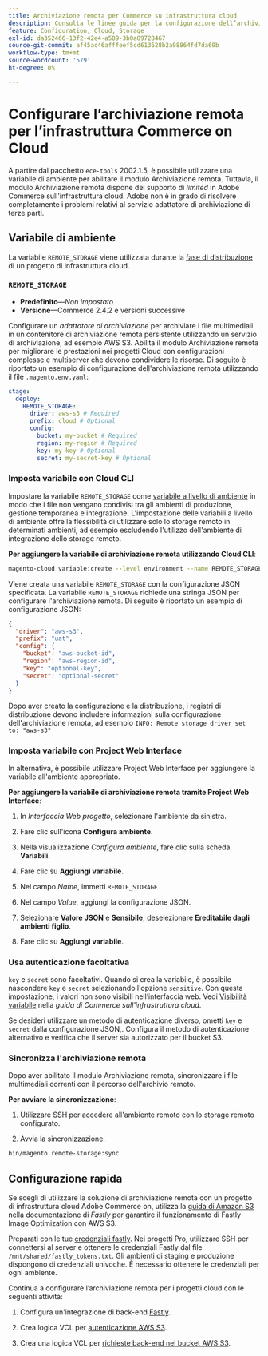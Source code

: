 ```yaml
---
title: Archiviazione remota per Commerce su infrastruttura cloud
description: Consulta le linee guida per la configurazione dell’archiviazione remota per Adobe Commerce sull’infrastruttura cloud.
feature: Configuration, Cloud, Storage
exl-id: da352466-13f2-42e4-a589-3b0a89728467
source-git-commit: af45ac46afffeef5cd613628b2a98864fd7da69b
workflow-type: tm+mt
source-wordcount: '579'
ht-degree: 0%

---
```


# Configurare l’archiviazione remota per l’infrastruttura Commerce on Cloud

A partire dal pacchetto `ece-tools` 2002.1.5, è possibile utilizzare una variabile di ambiente per abilitare il modulo Archiviazione remota. Tuttavia, il modulo Archiviazione remota dispone del supporto di _limited_ in Adobe Commerce sull&#39;infrastruttura cloud. Adobe non è in grado di risolvere completamente i problemi relativi al servizio adattatore di archiviazione di terze parti.

## Variabile di ambiente

La variabile `REMOTE_STORAGE` viene utilizzata durante la [fase di distribuzione](https://experienceleague.adobe.com/docs/commerce-cloud-service/user-guide/develop/deploy/process.html?lang=it) di un progetto di infrastruttura cloud.

### `REMOTE_STORAGE`

- **Predefinito**—_Non impostato_
- **Versione**—Commerce 2.4.2 e versioni successive

Configurare un _adattatore di archiviazione_ per archiviare i file multimediali in un contenitore di archiviazione remota persistente utilizzando un servizio di archiviazione, ad esempio AWS S3. Abilita il modulo Archiviazione remota per migliorare le prestazioni nei progetti Cloud con configurazioni complesse e multiserver che devono condividere le risorse. Di seguito è riportato un esempio di configurazione dell&#39;archiviazione remota utilizzando il file `.magento.env.yaml`:

```yaml
stage:
  deploy:
    REMOTE_STORAGE:
      driver: aws-s3 # Required
      prefix: cloud # Optional
      config:
        bucket: my-bucket # Required
        region: my-region # Required
        key: my-key # Optional
        secret: my-secret-key # Optional
```

### Imposta variabile con Cloud CLI

Impostare la variabile `REMOTE_STORAGE` come [variabile a livello di ambiente](https://experienceleague.adobe.com/docs/commerce-cloud-service/user-guide/configure/env/variable-levels.html?lang=it) in modo che i file non vengano condivisi tra gli ambienti di produzione, gestione temporanea e integrazione. L&#39;impostazione delle variabili a livello di ambiente offre la flessibilità di utilizzare solo lo storage remoto in determinati ambienti, ad esempio escludendo l&#39;utilizzo dell&#39;ambiente di integrazione dello storage remoto.

**Per aggiungere la variabile di archiviazione remota utilizzando Cloud CLI**:

```bash
magento-cloud variable:create --level environment --name REMOTE_STORAGE --json true --inheritable false --value '{"driver":"aws-s3","prefix":"uat","config":{"bucket":"aws-bucket-id","region":"eu-west-1","key":"optional-key","secret":"optional-secret"}}'
```

Viene creata una variabile `REMOTE_STORAGE` con la configurazione JSON specificata. La variabile `REMOTE_STORAGE` richiede una stringa JSON per configurare l&#39;archiviazione remota. Di seguito è riportato un esempio di configurazione JSON:

```json
{
  "driver": "aws-s3",
  "prefix": "uat",
  "config": {
    "bucket": "aws-bucket-id",
    "region": "aws-region-id",
    "key": "optional-key",
    "secret": "optional-secret"
  }
}
```

Dopo aver creato la configurazione e la distribuzione, i registri di distribuzione devono includere informazioni sulla configurazione dell&#39;archiviazione remota, ad esempio `INFO: Remote storage driver set to: "aws-s3"`

### Imposta variabile con Project Web Interface

In alternativa, è possibile utilizzare Project Web Interface per aggiungere la variabile all&#39;ambiente appropriato.

**Per aggiungere la variabile di archiviazione remota tramite Project Web Interface**:

1. In _Interfaccia Web progetto_, selezionare l&#39;ambiente da sinistra.

1. Fare clic sull&#39;icona **Configura ambiente**.

1. Nella visualizzazione _Configura ambiente_, fare clic sulla scheda **Variabili**.

1. Fare clic su **Aggiungi variabile**.

1. Nel campo _Name_, immetti `REMOTE_STORAGE`

1. Nel campo _Value_, aggiungi la configurazione JSON.

1. Selezionare **Valore JSON** e **Sensibile**; deselezionare **Ereditabile dagli ambienti figlio**.

1. Fare clic su **Aggiungi variabile**.

### Usa autenticazione facoltativa

`key` e `secret` sono facoltativi. Quando si crea la variabile, è possibile nascondere `key` e `secret` selezionando l&#39;opzione `sensitive`. Con questa impostazione, i valori non sono visibili nell’interfaccia web. Vedi [Visibilità variabile](https://experienceleague.adobe.com/docs/commerce-cloud-service/user-guide/configure/env/variable-levels.html?lang=it#visibility) nella _guida di Commerce sull&#39;infrastruttura cloud_.

Se desideri utilizzare un metodo di autenticazione diverso, ometti `key` e `secret` dalla configurazione JSON,. Configura il metodo di autenticazione alternativo e verifica che il server sia autorizzato per il bucket S3.

### Sincronizza l&#39;archiviazione remota

Dopo aver abilitato il modulo Archiviazione remota, sincronizzare i file multimediali correnti con il percorso dell&#39;archivio remoto.

**Per avviare la sincronizzazione**:

1. Utilizzare SSH per accedere all&#39;ambiente remoto con lo storage remoto configurato.

1. Avvia la sincronizzazione.

```bash
bin/magento remote-storage:sync 
```

## Configurazione rapida

Se scegli di utilizzare la soluzione di archiviazione remota con un progetto di infrastruttura cloud Adobe Commerce on, utilizza la [guida di Amazon S3](https://docs.fastly.com/en/guides/amazon-s3) nella documentazione di _Fastly_ per garantire il funzionamento di Fastly Image Optimization con AWS S3.

Preparati con le tue [credenziali fastly](https://experienceleague.adobe.com/docs/commerce-cloud-service/user-guide/cdn/setup-fastly/fastly-configuration.html?lang=it#get-fastly-credentials). Nei progetti Pro, utilizzare SSH per connettersi al server e ottenere le credenziali Fastly dal file `/mnt/shared/fastly_tokens.txt`. Gli ambienti di staging e produzione dispongono di credenziali univoche. È necessario ottenere le credenziali per ogni ambiente.

Continua a configurare l’archiviazione remota per i progetti cloud con le seguenti attività:

1. Configura un&#39;integrazione di back-end [Fastly](https://github.com/fastly/fastly-magento2/blob/master/Documentation/Guides/Edge-Modules/EDGE-MODULE-OTHER-CMS-INTEGRATION.md).

1. Crea logica VCL per [autenticazione AWS S3](https://docs.fastly.com/en/guides/amazon-s3#using-an-amazon-s3-private-bucket).

1. Crea una logica VCL per [richieste back-end nel bucket AWS S3](https://developer.fastly.com/reference/vcl/variables/backend-connection/req-backend/).
